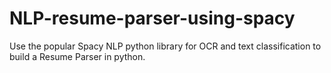 # NLP-resume-parser-using-spacy
Use the popular Spacy NLP python library for OCR and text classification to build a Resume Parser in python.
